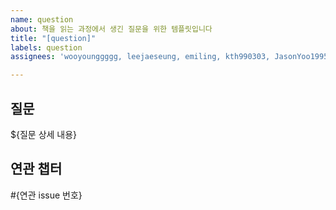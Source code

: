 ```yaml
---
name: question
about: 책을 읽는 과정에서 생긴 질문을 위한 템플릿입니다
title: "[question]"
labels: question
assignees: 'wooyounggggg, leejaeseung, emiling, kth990303, JasonYoo1995'

---
```


## 질문

${질문 상세 내용}

## 연관 챕터

#{연관 issue 번호}
